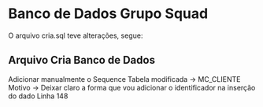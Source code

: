 
# Banco de Dados Grupo Squad

O arquivo cria.sql teve alterações, segue:

## Arquivo Cria Banco de Dados

Adicionar manualmente o Sequence 
Tabela modificada -> MC_CLIENTE
Motivo -> Deixar claro a forma que vou adicionar o identificador na inserção do dado
Linha 148




